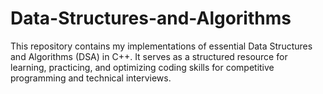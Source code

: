 # Data-Structures-and-Algorithms
This repository contains my implementations of essential Data Structures and Algorithms (DSA) in C++. It serves as a structured resource for learning, practicing, and optimizing coding skills for competitive programming and technical interviews.
